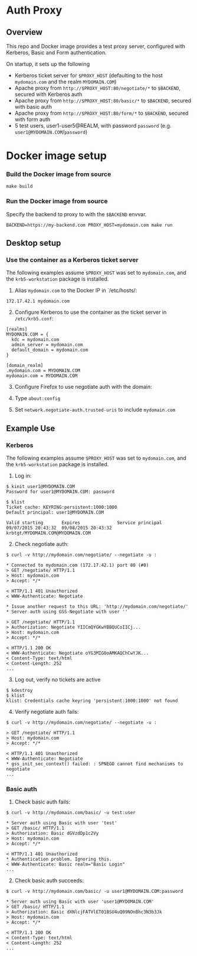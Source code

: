 # Auth Proxy

## Overview

This repo and Docker image provides a test proxy server, configured with Kerberos, Basic and Form authentication.

On startup, it sets up the following
* Kerberos ticket server for `$PROXY_HOST` (defaulting to the host `mydomain.com` and the realm `MYDOMAIN.COM`)
* Apache proxy from `http://$PROXY_HOST:80/negotiate/*` to `$BACKEND`, secured with Kerberos auth
* Apache proxy from `http://$PROXY_HOST:80/basic/*` to `$BACKEND`, secured with basic auth
* Apache proxy from `http://$PROXY_HOST:80/form/*` to `$BACKEND`, secured with form auth
* 5 test users, user1-user5@REALM, with password `password` (e.g. `user1@MYDOMAIN.COM`/`password`)

# Docker image setup

### Build the Docker image from source

```
make build
```

### Run the Docker image from source

Specify the backend to proxy to with the `$BACKEND` envvar.

```
BACKEND=https://my-backend.com PROXY_HOST=mydomain.com make run
```

## Desktop setup

### Use the container as a Kerberos ticket server

The following examples assume `$PROXY_HOST` was set to `mydomain.com`, and the `krb5-workstation` package is installed.

1. Alias `mydomain.com` to the Docker IP in `/etc/hosts/:

  ```
  172.17.42.1 mydomain.com
  ```

2. Configure Kerberos to use the container as the ticket server in `/etc/krb5.conf`:

  ```
  [realms]
  MYDOMAIN.COM = {
    kdc = mydomain.com
    admin_server = mydomain.com
    default_domain = mydomain.com
  }
  
  [domain_realm]
  .mydomain.com = MYDOMAIN.COM
  mydomain.com = MYDOMAIN.COM
  ```

3. Configure Firefox to use negotiate auth with the domain:

  1. Type `about:config`
  2. Set `network.negotiate-auth.trusted-uris` to include `mydomain.com`
  
## Example Use

### Kerberos

The following examples assume `$PROXY_HOST` was set to `mydomain.com`, and the `krb5-workstation` package is installed.

1. Log in:

  ```
  $ kinit user1@MYDOMAIN.COM
  Password for user1@MYDOMAIN.COM: password

  $ klist
  Ticket cache: KEYRING:persistent:1000:1000
  Default principal: user1@MYDOMAIN.COM

  Valid starting       Expires              Service principal
  09/07/2015 20:43:32  09/08/2015 20:43:32  krbtgt/MYDOMAIN.COM@MYDOMAIN.COM
  ```

2. Check negotiate auth:
 
  ```
  $ curl -v http://mydomain.com/negotiate/ --negotiate -u :

  * Connected to mydomain.com (172.17.42.1) port 80 (#0)
  > GET /negotiate/ HTTP/1.1
  > Host: mydomain.com
  > Accept: */*

  < HTTP/1.1 401 Unauthorized
  < WWW-Authenticate: Negotiate

  * Issue another request to this URL: 'http://mydomain.com/negotiate/'
  * Server auth using GSS-Negotiate with user ''

  > GET /negotiate/ HTTP/1.1
  > Authorization: Negotiate YIICmQYGKwYBBQUCoIICj...
  > Host: mydomain.com
  > Accept: */*

  < HTTP/1.1 200 OK
  < WWW-Authenticate: Negotiate oYG3MIG0oAMKAQChCwYJK...
  < Content-Type: text/html
  < Content-Length: 252
  ...
  ```

3. Log out, verify no tickets are active

  ```
  $ kdestroy
  $ klist
  klist: Credentials cache keyring 'persistent:1000:1000' not found

  ```

4. Verify negotiate auth fails:

  ```
  $ curl -v http://mydomain.com/negotiate/ --negotiate -u :

  > GET /negotiate/ HTTP/1.1
  > Host: mydomain.com
  > Accept: */*

  < HTTP/1.1 401 Unauthorized
  < WWW-Authenticate: Negotiate
  * gss_init_sec_context() failed: : SPNEGO cannot find mechanisms to negotiate
  ...
  ```

### Basic auth

1. Check basic auth fails:
 
  ```
  $ curl -v http://mydomain.com/basic/ -u test:user

  * Server auth using Basic with user 'test'
  > GET /basic/ HTTP/1.1
  > Authorization: Basic dGVzdDp1c2Vy
  > Host: mydomain.com
  > Accept: */*

  < HTTP/1.1 401 Unauthorized
  * Authentication problem. Ignoring this.
  < WWW-Authenticate: Basic realm="Basic Login"
  ...

  ```

2. Check basic auth succeeds:
 
  ```
  $ curl -v http://mydomain.com/basic/ -u user1@MYDOMAIN.COM:password

  * Server auth using Basic with user 'user1@MYDOMAIN.COM'
  > GET /basic/ HTTP/1.1
  > Authorization: Basic dXNlcjFATVlET01BSU4uQ09NOnBhc3N3b3Jk
  > Host: mydomain.com
  > Accept: */*

  < HTTP/1.1 200 OK
  < Content-Type: text/html
  < Content-Length: 252
  ...
  ```
